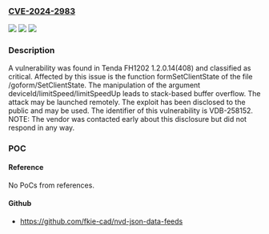 ### [CVE-2024-2983](https://cve.mitre.org/cgi-bin/cvename.cgi?name=CVE-2024-2983)
![](https://img.shields.io/static/v1?label=Product&message=FH1202&color=blue)
![](https://img.shields.io/static/v1?label=Version&message=%3D%201.2.0.14(408)%20&color=brighgreen)
![](https://img.shields.io/static/v1?label=Vulnerability&message=CWE-121%20Stack-based%20Buffer%20Overflow&color=brighgreen)

### Description

A vulnerability was found in Tenda FH1202 1.2.0.14(408) and classified as critical. Affected by this issue is the function formSetClientState of the file /goform/SetClientState. The manipulation of the argument deviceId/limitSpeed/limitSpeedUp leads to stack-based buffer overflow. The attack may be launched remotely. The exploit has been disclosed to the public and may be used. The identifier of this vulnerability is VDB-258152. NOTE: The vendor was contacted early about this disclosure but did not respond in any way.

### POC

#### Reference
No PoCs from references.

#### Github
- https://github.com/fkie-cad/nvd-json-data-feeds

